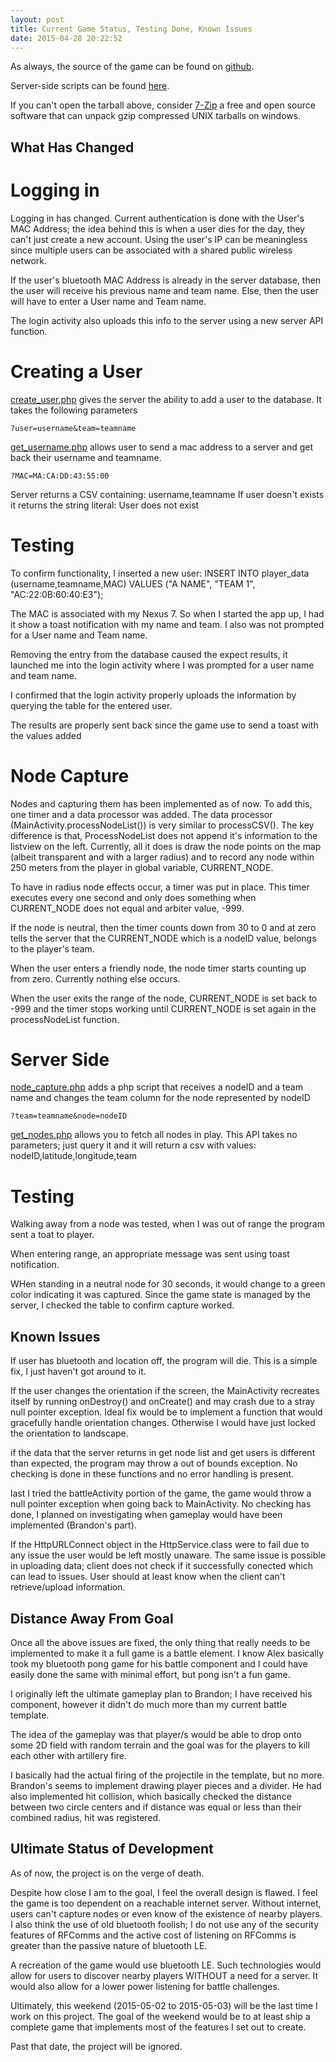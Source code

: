 ```yaml
---
layout: post
title: Current Game Status, Testing Done, Known Issues
date: 2015-04-28 20:22:52
---
```


As always, the source of the game can be found on [github](https://github.com/adedomin/CSC311-FInal-Project).

Server-side scripts can be found [here](http://dedominic.pw/csc-311/php/server_side_php.tar.gz).

If you can't open the tarball above, consider [7-Zip](http://www.7-zip.com) a free and open source software that can unpack gzip compressed UNIX tarballs on windows.

What Has Changed
------------------

Logging in
===========

Logging in has changed. Current authentication is done with the User's MAC Address;
the idea behind this is when a user dies for the day, they can't just create a new account.
Using the user's IP can be meaningless since multiple users can be associated with a shared public wireless network.

If the user's bluetooth MAC Address is already in the server database, then the user will receive his previous name and team name.
Else, then the user will have to enter a User name and Team name.

The login activity also uploads this info to the server using a new server API function.

Creating a User
===============

[create\_user.php](dedominic.pw/csc-311/php/create_user.php) gives the server the ability to add a user to the database.
It takes the following parameters

	?user=username&team=teamname

[get\_username.php](dedominic.pw/csc-311/php/get_username.php) allows user to send a mac address to a server and get back their username and teamname.

	?MAC=MA:CA:DD:43:55:00

Server returns a CSV containing:
	username,teamname
If user doesn't exists it returns the string literal:
	User does not exist


Testing
========

To confirm functionality, I inserted a new user: 
	INSERT INTO player_data (username,teamname,MAC) VALUES ("A NAME", "TEAM 1", "AC:22:0B:60:40:E3");

The MAC is associated with my Nexus 7.
So when I started the app up, I had it show a toast notification with my name and team.
I also was not prompted for a User name and Team name.

Removing the entry from the database caused the expect results, it launched me into the login activity where I was prompted for a user name and team name.

I confirmed that the login activity properly uploads the information by querying the table for the entered user.

The results are properly sent back since the game use to send a toast with the values added

Node Capture
============

Nodes and capturing them has been implemented as of now.
To add this, one timer and a data processor was added.
The data processor (MainActivity.processNodeList()) is very similar to processCSV().
The key difference is that, ProcessNodeList does not append it's information to the listview on the left.
Currently, all it does is draw the node points on the map (albeit transparent and with a larger radius) and to record any node within 250 meters from the player in global variable, CURRENT\_NODE.

To have in radius node effects occur, a timer was put in place.
This timer executes every one second and only does something when CURRENT\_NODE does not equal and arbiter value, -999.

If the node is neutral, then the timer counts down from 30 to 0 and at zero tells the server that the CURRENT\_NODE which is a nodeID value, belongs to the player's team.

When the user enters a friendly node, the node timer starts counting up from zero.
Currently nothing else occurs.

When the user exits the range of the node, CURRENT\_NODE is set back to -999 and the timer stops working until CURRENT\_NODE is set again in the processNodeList function.

Server Side
============

[node\_capture.php](dedominic.pw/csc-311/php/node_capture.php) adds a php script that receives a nodeID and a team name and changes the team column for the node represented by nodeID

	?team=teamname&node=nodeID

[get\_nodes.php](dedominic.pw/csc-311/php/get_nodes.php) allows you to fetch all nodes in play.
This API takes no parameters;
just query it and it will return a csv with values:
	nodeID,latitude,longitude,team

Testing
========

Walking away from a node was tested, when I was out of range the program sent a toat to player.

When entering range, an appropriate message was sent using toast notification.

WHen standing in a neutral node for 30 seconds, it would change to a green color indicating it was captured. Since the game state is managed by the server, I checked the table to confirm capture worked.

Known Issues
-------------

If user has bluetooth and location off, the program will die.
This is a simple fix, I just haven't got around to it.

If the user changes the orientation if the screen, the MainActivity recreates itself by running onDestroy() and onCreate() and may crash due to a stray null pointer exception.
Ideal fix would be to implement a function that would gracefully handle orientation changes.
Otherwise I would have just locked the orientation to landscape.

if the data that the server returns in get node list and get users is different than expected, the program may throw a out of bounds exception.
No checking is done in these functions and no error handling is present.

last I tried the battleActivity portion of the game, the game would throw a null pointer exception when going back to MainActivity.
No checking has done, I planned on investigating when gameplay would have been implemented (Brandon's part).

If the HttpURLConnect object in the HttpService.class were to fail due to any issue the user would be left mostly unaware.
The same issue is possible in uploading data;
client does not check if it successfully conected which can lead to issues.
User should at least know when the client can't retrieve/upload information.


Distance Away From Goal
-----------------------

Once all the above issues are fixed, the only thing that really needs to be implemented to make it a full game is a battle element.
I know Alex basically took my bluetooth pong game for his battle component and I could have easily done the same with minimal effort, but pong isn't a fun game.

I originally left the ultimate gameplay plan to Brandon;
I have received his component, however it didn't do much more than my current battle template.

The idea of the gameplay was that player/s would be able to drop onto some 2D field with random terrain and the goal was for the players to kill each other with artillery fire.

I basically had the actual firing of the projectile in the template, but no more. Brandon's seems to implement drawing player pieces and a divider.
He had also implemented hit collision, which basically checked the distance between two circle centers and if distance was equal or less than their combined radius, hit was registered.

Ultimate Status of Development
------------------------------

As of now, the project is on the verge of death.

Despite how close I am to the goal, I feel the overall design is flawed.
I feel the game is too dependent on a reachable internet server.
Without internet, users can't capture nodes or even know of the existence of nearby players.
I also think the use of old bluetooth foolish;
I do not use any of the security features of RFComms and the active cost of listening on RFComms is greater than the passive nature of bluetooth LE.

A recreation of the game would use bluetooth LE.
Such technologies would allow for users to discover nearby players WITHOUT a need for a server.
It would also allow for a lower power listening for battle challenges.

Ultimately, this weekend (2015-05-02 to 2015-05-03) will be the last time I work on this project.
The goal of the weekend would be to at least ship a complete game that implements most of the features I set out to create.

Past that date, the project will be ignored.
